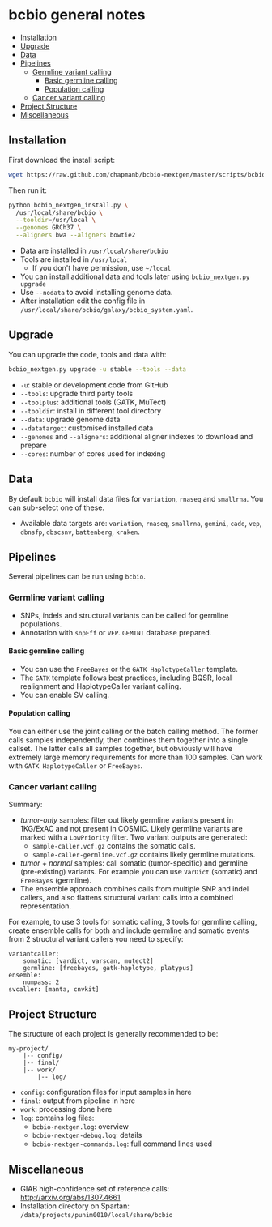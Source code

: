 bcbio general notes
===================

<!-- vim-markdown-toc GFM -->
* [Installation](#installation)
* [Upgrade](#upgrade)
* [Data](#data)
* [Pipelines](#pipelines)
    * [Germline variant calling](#germline-variant-calling)
        * [Basic germline calling](#basic-germline-calling)
        * [Population calling](#population-calling)
    * [Cancer variant calling](#cancer-variant-calling)
* [Project Structure](#project-structure)
* [Miscellaneous](#miscellaneous)

<!-- vim-markdown-toc -->

Installation
------------

First download the install script:

```bash
wget https://raw.github.com/chapmanb/bcbio-nextgen/master/scripts/bcbio_nextgen_install.py
```

Then run it:

```bash
python bcbio_nextgen_install.py \
  /usr/local/share/bcbio \
  --tooldir=/usr/local \
  --genomes GRCh37 \
  --aligners bwa --aligners bowtie2
```

* Data are installed in `/usr/local/share/bcbio`
* Tools are installed in `/usr/local`
    * If you don't have permission, use `~/local`
* You can install additional data and tools later using
  `bcbio_nextgen.py upgrade`
* Use `--nodata` to avoid installing genome data.
* After installation edit the config file in
  `/usr/local/share/bcbio/galaxy/bcbio_system.yaml`.

Upgrade
-------
You can upgrade the code, tools and data with:

```bash
bcbio_nextgen.py upgrade -u stable --tools --data
```

* `-u`: stable or development code from GitHub
* `--tools`: upgrade third party tools
* `--toolplus`: additional tools (GATK, MuTect)
* `--tooldir`: install in different tool directory
* `--data`: upgrade genome data
* `--datatarget`: customised installed data
* `--genomes` and `--aligners`: additional aligner indexes to download
  and prepare
* `--cores`: number of cores used for indexing

Data
----
By default `bcbio` will install data files for `variation`, `rnaseq` and
`smallrna`. You can sub-select one of these.

* Available data targets are: `variation`, `rnaseq`, `smallrna`,
  `gemini`, `cadd`, `vep`, `dbnsfp`, `dbscsnv`, `battenberg`, `kraken`.

Pipelines
---------
Several pipelines can be run using `bcbio`.

### Germline variant calling
* SNPs, indels and structural variants can be called for germline populations.
* Annotation with `snpEff` or `VEP`. `GEMINI` database prepared.

#### Basic germline calling
* You can use the `FreeBayes` or the `GATK HaplotypeCaller` template.
* The `GATK` template follows best practices, including BQSR, local realignment
  and HaplotypeCaller variant calling.
* You can enable SV calling.


#### Population calling
You can either use the joint calling or the batch calling method.
The former calls samples independently, then combines them together into
a single callset. The latter calls all samples together, but obviously will
have extremely large memory requirements for more than 100 samples.
Can work with `GATK HaplotypeCaller` or `FreeBayes`.

### Cancer variant calling
Summary:
- _tumor-only_ samples: filter out likely germline variants present in
  1KG/ExAC and not present in COSMIC.
  Likely germline variants are marked with a `LowPriority` filter.
  Two variant outputs are generated:
    - `sample-caller.vcf.gz` contains the somatic calls.
    - `sample-caller-germline.vcf.gz` contains likely germline mutations.
- _tumor + normal_ samples: call somatic (tumor-specific) and germline
  (pre-existing) variants. For example you can use `VarDict` (somatic) and
  `FreeBayes` (germline).
- The ensemble approach combines calls from multiple SNP and indel
  callers, and also flattens structural variant calls into a combined
  representation.

For example, to use 3 tools for somatic calling, 3 tools for germline calling,
create ensemble calls for both and include germline and somatic events from 2
structural variant callers you need to specify:

```
variantcaller:
    somatic: [vardict, varscan, mutect2]
    germline: [freebayes, gatk-haplotype, platypus]
ensemble:
    numpass: 2
svcaller: [manta, cnvkit]
```

Project Structure
-----------------
The structure of each project is generally recommended to be:

```
my-project/
    |-- config/
    |-- final/
    |-- work/
        |-- log/
```

* `config`: configuration files for input samples in here
* `final`: output from pipeline in here
* `work`: processing done here
* `log`: contains log files:
    * `bcbio-nextgen.log`: overview
    * `bcbio-nextgen-debug.log`: details
    * `bcbio-nextgen-commands.log`: full command lines used

Miscellaneous
-------------
* GIAB high-confidence set of reference calls: <http://arxiv.org/abs/1307.4661>
* Installation directory on Spartan: `/data/projects/punim0010/local/share/bcbio`
